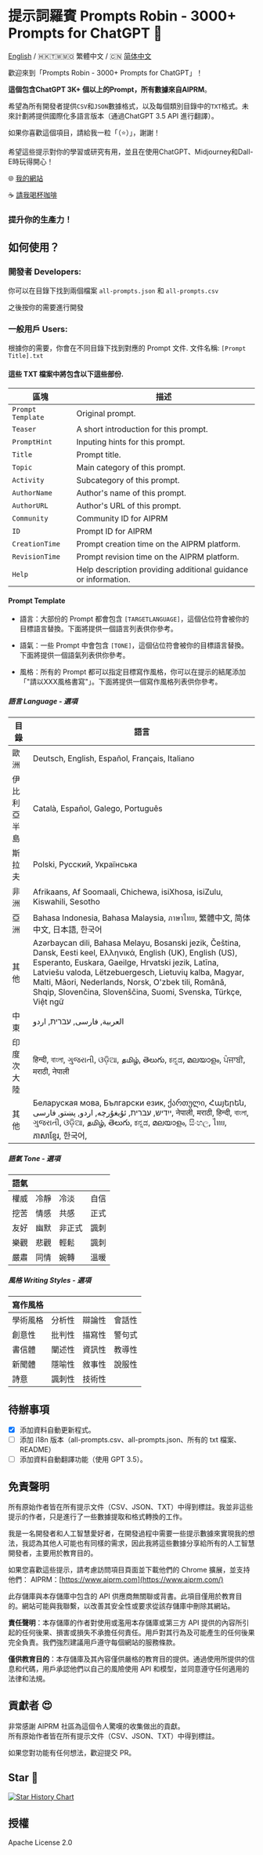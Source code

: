
# 提示詞羅賓 Prompts Robin - 3000+ Prompts for ChatGPT   🤖 


[English](./README.md) / 🇭🇰🇹🇼🇲🇴 繁體中文 / 🇨🇳 [简体中文](./README_CN.md)

歡迎來到「Prompts Robin - 3000+ Prompts for ChatGPT」！

**這個包含ChatGPT 3K+ 個以上的Prompt，所有數據來自AIPRM**。

希望為所有開發者提供`CSV`和`JSON`數據格式，以及每個類別目錄中的`TXT`格式。未來計劃將提供國際化多語言版本（通過ChatGPT 3.5 API 進行翻譯）。

如果你喜歡這個項目，請給我一粒「（⭐️）」，謝謝！

希望這些提示對你的學習或研究有用，並且在使用ChatGPT、Midjourney和Dall-E時玩得開心！

🌐 [我的網站](https://samsonhoi.com)

☕ [請我喝杯咖啡](https://bmc.link/samson.h)

### 提升你的生產力！ ###

## 如何使用？
### 開發者 Developers: 
你可以在目錄下找到兩個檔案 ``all-prompts.json`` 和 ``all-prompts.csv``

之後按你的需要進行開發

### 一般用戶 Users:

根據你的需要，你會在不同目錄下找到對應的 Prompt 文件. 文件名稱: ``[Prompt Title].txt``

#### 這些 TXT 檔案中將包含以下這些部份.

| 區塊               | 描述                                              |
|-------------------|---------------------------------------------------|
| `Prompt Template` | Original prompt.                                  |
| `Teaser`          | A short introduction for this prompt.             |
| `PromptHint`      | Inputing hints for this prompt.                   |
| `Title`           | Prompt title.                                     |
| `Topic`           | Main category of this prompt.                     |
| `Activity`        | Subcategory of this prompt.                       |
| `AuthorName`      | Author's name of this prompt.                     |
| `AuthorURL`       | Author's URL of this prompt.                      |
| `Community`       | Community ID for AIPRM                            |
| `ID`              | Prompt ID for AIPRM                               |
| `CreationTime`    | Prompt creation time on the AIPRM platform.       |
| `RevisionTime`    | Prompt revision time on the AIPRM platform.       |
| `Help`            | Help description providing additional guidance or information.  |

#### Prompt Template ####

* 語言：大部份的 Prompt 都會包含 `[TARGETLANGUAGE]`，這個佔位符會被你的目標語言替換。下面將提供一個語言列表供你參考。

* 語氣：一些 Prompt 中會包含 `[TONE]`，這個佔位符會被你的目標語言替換。下面將提供一個語氣列表供你參考。

* 風格：所有的 Prompt 都可以指定目標寫作風格，你可以在提示的結尾添加「"請以XXX風格書寫"」。下面將提供一個寫作風格列表供你參考。

##### 語言 Language - 選項 #####

| 目錄                 | 語言                                              |
|------------------|--------------------------------------------------------------------------------------|
| 歐洲         | Deutsch, English, Español, Français, Italiano                    |
| 伊比利亞半島          | Català, Español, Galego, Português                   |
| 斯拉夫	           | Polski, Русский, Українська     |
| 非洲	          | Afrikaans, Af Soomaali, Chichewa, isiXhosa, isiZulu, Kiswahili, Sesotho  |
| 亞洲            | Bahasa Indonesia, Bahasa Malaysia, ภาษาไทย, 繁體中文, 简体中文, 日本語, 한국어        |
| 其他   | Azərbaycan dili, Bahasa Melayu, Bosanski jezik, Čeština, Dansk, Eesti keel, Ελληνικά, English (UK), English (US), Esperanto, Euskara, Gaeilge, Hrvatski jezik, Latīna, Latviešu valoda, Lëtzebuergesch, Lietuvių kalba, Magyar, Malti, Māori, Nederlands, Norsk, O'zbek tili, Română, Shqip, Slovenčina, Slovenščina, Suomi, Svenska, Türkçe, Việt ngữ |
| 中東   | العربية, فارسی, עברית, اردو                                            |
| 印度次大陸 | हिन्दी, বাংলা, ગુજરાતી, ଓଡ଼ିଆ, தமிழ், తెలుగు, ಕನ್ನಡ, മലയാളം, ਪੰਜਾਬੀ, मराठी, नेपाली |
| 其他            | Беларуская мова, Български език, ქართული, Հայերեն, ייִדיש, עברית, ئۇيغۇرچە, اردو, پښتو, فارسی, नेपाली, मराठी, हिन्दी, বাংলা, ગુજરાતી, ଓଡ଼ିଆ, தமிழ், తెలుగు, ಕನ್ನಡ, മലയാളം, සිංහල, ไทย, ភាសាខ្មែរ, 한국어,                |

##### 語氣 Tone - 選項 #####

| 語氣          |          |         |         |
|-------------- |-------------- |------------- |------------- |
| 權威          | 冷靜          | 冷淡         | 自信        |
| 挖苦          | 情感          | 共感         | 正式        |
| 友好          | 幽默          | 非正式       | 諷刺        |
| 樂觀          | 悲觀          | 輕鬆         | 諷刺        |
| 嚴肅          | 同情          | 婉轉         | 溫暖        |


##### 風格 Writing Styles - 選項 #####


| 寫作風格          |                |                |                |
|-----------------|-----------------|-----------------|-----------------|
| 學術風格         | 分析性          | 辯論性          | 會話性          |
| 創意性           | 批判性          | 描寫性          | 警句式          |
| 書信體           | 闡述性          | 資訊性          | 教導性          |
| 新聞體           | 隱喻性          | 敘事性          | 說服性          |
| 詩意             | 諷刺性          | 技術性          |                 |


## 待辦事項

- [x] 添加資料自動更新程式。
- [ ] 添加 i18n 版本（all-prompts.csv、all-prompts.json、所有的 txt 檔案、README）
- [ ] 添加資料自動翻譯功能（使用 GPT 3.5）。

## 免責聲明

所有原始作者皆在所有提示文件（CSV、JSON、TXT）中得到標註。我並非這些提示的作者，只是進行了一些數據提取和格式轉換的工作。

我是一名開發者和人工智慧愛好者，在開發過程中需要一些提示數據來實現我的想法，我認為其他人可能也有同樣的需求，因此我將這些數據分享給所有的人工智慧開發者，主要用於教育目的。

如果您喜歡這些提示，請考慮訪問項目頁面並下載他們的 Chrome 擴展，並支持他們：
AIPRM：[https://www.aiprm.com](https://www.aiprm.com/)

此存儲庫與本存儲庫中包含的 API 供應商無關聯或背書。此項目僅用於教育目的。網站可能與我聯繫，以改善其安全性或要求從該存儲庫中刪除其網站。

**責任聲明**：本存儲庫的作者對使用或濫用本存儲庫或第三方 API 提供的內容所引起的任何後果、損害或損失不承擔任何責任。用戶對其行為及可能產生的任何後果完全負責。我們強烈建議用戶遵守每個網站的服務條款。

**僅供教育目的**：本存儲庫及其內容僅供嚴格的教育目的提供。通過使用所提供的信息和代碼，用戶承認他們以自己的風險使用 API 和模型，並同意遵守任何適用的法律和法規。

## 貢獻者 😍

非常感謝 AIPRM 社區為這個令人驚嘆的收集做出的貢獻。  
所有原始作者皆在所有提示文件（CSV、JSON、TXT）中得到標註。 


如果您對功能有任何想法，歡迎提交 PR。

## Star 🌟


[![Star History Chart](https://api.star-history.com/svg?repos=samsonhoi/Prompts-Robin-ChatGPT-Aiprm&type=Date)](https://star-history.com/#samsonhoi/Prompts-Robin-ChatGPT-Aiprm&Date)


## 授權

Apache License 2.0

